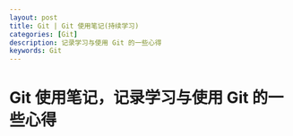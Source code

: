 ```yaml
---
layout: post
title: Git | Git 使用笔记(持续学习)
categories: [Git]
description: 记录学习与使用 Git 的一些心得
keywords: Git
---
```


# Git 使用笔记，记录学习与使用 Git 的一些心得

